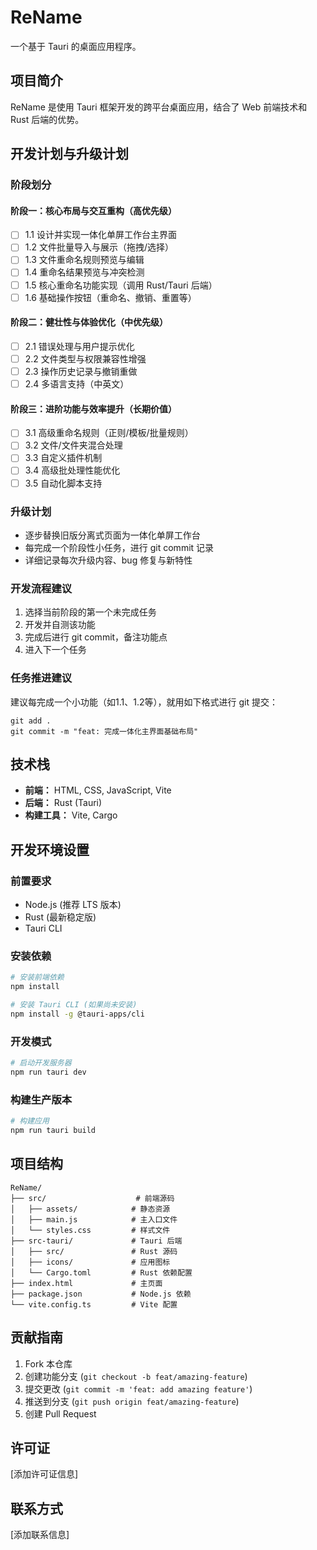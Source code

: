 # ReName

一个基于 Tauri 的桌面应用程序。

## 项目简介

ReName 是使用 Tauri 框架开发的跨平台桌面应用，结合了 Web 前端技术和 Rust 后端的优势。

## 开发计划与升级计划

### 阶段划分

#### 阶段一：核心布局与交互重构（高优先级）
- [ ] 1.1 设计并实现一体化单屏工作台主界面
- [ ] 1.2 文件批量导入与展示（拖拽/选择）
- [ ] 1.3 文件重命名规则预览与编辑
- [ ] 1.4 重命名结果预览与冲突检测
- [ ] 1.5 核心重命名功能实现（调用 Rust/Tauri 后端）
- [ ] 1.6 基础操作按钮（重命名、撤销、重置等）

#### 阶段二：健壮性与体验优化（中优先级）
- [ ] 2.1 错误处理与用户提示优化
- [ ] 2.2 文件类型与权限兼容性增强
- [ ] 2.3 操作历史记录与撤销重做
- [ ] 2.4 多语言支持（中英文）

#### 阶段三：进阶功能与效率提升（长期价值）
- [ ] 3.1 高级重命名规则（正则/模板/批量规则）
- [ ] 3.2 文件/文件夹混合处理
- [ ] 3.3 自定义插件机制
- [ ] 3.4 高级批处理性能优化
- [ ] 3.5 自动化脚本支持

### 升级计划
- 逐步替换旧版分离式页面为一体化单屏工作台
- 每完成一个阶段性小任务，进行 git commit 记录
- 详细记录每次升级内容、bug 修复与新特性

### 开发流程建议
1. 选择当前阶段的第一个未完成任务
2. 开发并自测该功能
3. 完成后进行 git commit，备注功能点
4. 进入下一个任务

### 任务推进建议
建议每完成一个小功能（如1.1、1.2等），就用如下格式进行 git 提交：

```
git add .
git commit -m "feat: 完成一体化主界面基础布局"
```

## 技术栈

- **前端：** HTML, CSS, JavaScript, Vite
- **后端：** Rust (Tauri)
- **构建工具：** Vite, Cargo

## 开发环境设置

### 前置要求

- Node.js (推荐 LTS 版本)
- Rust (最新稳定版)
- Tauri CLI

### 安装依赖

```bash
# 安装前端依赖
npm install

# 安装 Tauri CLI (如果尚未安装)
npm install -g @tauri-apps/cli
```

### 开发模式

```bash
# 启动开发服务器
npm run tauri dev
```

### 构建生产版本

```bash
# 构建应用
npm run tauri build
```

## 项目结构

```
ReName/
├── src/                    # 前端源码
│   ├── assets/            # 静态资源
│   ├── main.js            # 主入口文件
│   └── styles.css         # 样式文件
├── src-tauri/             # Tauri 后端
│   ├── src/               # Rust 源码
│   ├── icons/             # 应用图标
│   └── Cargo.toml         # Rust 依赖配置
├── index.html             # 主页面
├── package.json           # Node.js 依赖
└── vite.config.ts         # Vite 配置
```

## 贡献指南

1. Fork 本仓库
2. 创建功能分支 (`git checkout -b feat/amazing-feature`)
3. 提交更改 (`git commit -m 'feat: add amazing feature'`)
4. 推送到分支 (`git push origin feat/amazing-feature`)
5. 创建 Pull Request

## 许可证

[添加许可证信息]

## 联系方式

[添加联系信息]